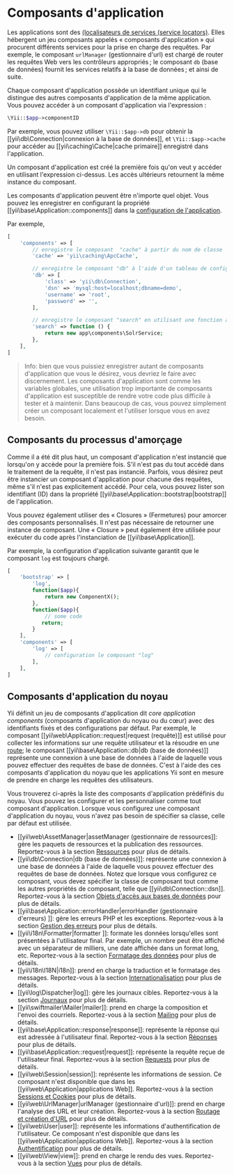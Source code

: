 Composants d'application
======================
Les applications sont des  [(localisateurs de services (service locators)](concept-service-locator.md). Elles hébergent un jeu composants appelés « composants d'application » qui procurent différents services pour la prise en charge des requêtes. Par exemple, le composant `urlManager` (gestionnaire d'url) est chargé de router les requêtes Web vers les contrôleurs appropriés ; le composant  `db` (base de données) fournit les services relatifs à la base de données ; et ainsi de suite.

Chaque composant d'application possède un identifiant unique qui le distingue des autres composants d'application de la même application. Vous pouvez accéder à un composant d'application via l'expression :

```php
\Yii::$app->componentID
```

Par exemple, vous pouvez utiliser `\Yii::$app->db` pour obtenir la  [[yii\db\Connection|connexion à la base de données]], et `\Yii::$app->cache` pour accéder au  [[yii\caching\Cache|cache primaire]] enregistré dans l'application.

Un composant d'application est créé la première fois qu'on veut y accéder en utilisant l'expression ci-dessus. Les accès ultérieurs retournent la même instance du composant.

Les composants d'application peuvent être n'importe quel objet. Vous pouvez les enregistrer en configurant la propriété [[yii\base\Application::components]] dans la [configuration de l'application](structure-applications.md#application-configurations).

Par exemple,

```php
[
    'components' => [
        // enregistre le composant  "cache" à partir du nom de classe
        'cache' => 'yii\caching\ApcCache',

        // enregistre le composant "db" à l'aide d'un tableau de configuration
        'db' => [
            'class' => 'yii\db\Connection',
            'dsn' => 'mysql:host=localhost;dbname=demo',
            'username' => 'root',
            'password' => '',
        ],

        // enregistre le composant "search" en utilisant une fonction anonyme
        'search' => function () {
            return new app\components\SolrService;
        },
    ],
]
```

> Info: bien que vous puissiez enregistrer autant de composants d'application que vous le désirez, vous devriez le faire avec discernement. Les composants d'application sont comme les variables globales, une utilisation trop importante de composants d'application est susceptible de rendre votre code plus difficile à tester et à maintenir. Dans beaucoup de cas, vous pouvez simplement créer un composant localement et l'utiliser lorsque vous en avez besoin. 


## Composants du processus d'amorçage <span id="bootstrapping-components"></span>

Comme il a été dit plus haut, un composant d'application n'est instancié que lorsqu'on y accède pour la première fois. S'il n'est pas du tout accédé dans le traitement de la requête, il n'est pas instancié. Parfois, vous désirez peut être instancier un composant d'application pour chacune des requêtes, même s'il n'est pas explicitement accédé. 
Pour cela, vous pouvez lister son identifiant (ID) dans la propriété [[yii\base\Application::bootstrap|bootstrap]] de l'application.

Vous pouvez également utiliser des « Closures » (Fermetures) pour amorcer des composants personnalisés. Il n'est pas nécessaire de retourner une instance de composant. Une « Closure » peut également être utilisée pour exécuter du code après l'instanciation de [[yii\base\Application]].

Par exemple, la configuration d'application suivante garantit que le composant `log` est toujours chargé.

```php
[
    'bootstrap' => [
        'log',
        function($app){
            return new ComponentX();
        },
        function($app){
            // some code
           return;
        }
    ],
    'components' => [
        'log' => [
            // configuration le composant "log" 
        ],
    ],
]
```

## Composants d'application du noyau <span id="core-application-components"></span>

Yii définit un jeu de composants d'application dit *core application components* (composants d'application du noyau ou du cœur) avec des identifiants fixés et des configurations par défaut.   Par exemple, le composant [[yii\web\Application::request|request (requête)]] est utilisé pour collecter les informations sur une requête  utilisateur et la résoudre en une [route](runtime-routing.md); le composant  [[yii\base\Application::db|db (base de données)]] représente une connexion à une base de données à l'aide de laquelle vous pouvez effectuer des requêtes de base de données. C'est à l'aide des ces composants d'application du noyau que les applications Yii sont en mesure de prendre en charge les requêtes des utilisateurs.

Vous trouverez ci-après la liste des composants d'application prédéfinis du noyau. Vous pouvez les configurer et les personnaliser comme tout composant d'application. Lorsque vous configurez une composant d'application du noyau, vous n'avez pas besoin de spécifier sa classe, celle par défaut est utilisée. 


* [[yii\web\AssetManager|assetManager (gestionnaire de ressources]]: gère les paquets de ressources et la publication des ressources. 
  Reportez-vous à la section [Ressources](structure-assets.md) pour plus de détails.
* [[yii\db\Connection|db (base de données)]]: représente une connexion à une base de données à l'aide de laquelle vous pouvez effectuer des requêtes de base de données. 
  Notez que lorsque vous configurez ce composant, vous devez spécifier la classe de composant tout comme les autres propriétés de composant, telle que [[yii\db\Connection::dsn]].
  Reportez-vous à la section [Objets d'accès aux bases de données](db-dao.md) pour plus de détails.
* [[yii\base\Application::errorHandler|errorHandler (gestionnaire d'erreurs) ]]: gère les erreurs PHP et les exceptions.
  Reportez-vous à la section [Gestion des erreurs](runtime-handling-errors.md) pour plus de détails.
* [[yii\i18n\Formatter|formatter ]]: formate les données lorsqu'elles sont présentées à l'utilisateur final. Par exemple, un nombre peut être affiché avec un séparateur de milliers, une date affichée dans un format long, etc.
  Reportez-vous à la section [Formatage des données](output-formatting.md) pour plus de détails.
* [[yii\i18n\I18N|i18n]]: prend en charge la traduction et le formatage des messages. 
  Reportez-vous à la section [Internationalisation](tutorial-i18n.md) pour plus de détails.
* [[yii\log\Dispatcher|log]]: gère les journaux cibles. 
  Reportez-vous à la section  [Journaux](runtime-logging.md) pour plus de détails.
* [[yii\swiftmailer\Mailer|mailer]]: prend en charge la composition et l'envoi des courriels.
  Reportez-vous à la section [Mailing](tutorial-mailing.md) pour plus de détails.
* [[yii\base\Application::response|response]]: représente la réponse qui est adressée à l'utilisateur final. 
  Reportez-vous à la section  [Réponses](runtime-responses.md) pour plus de détails.
* [[yii\base\Application::request|request]]: représente la requête reçue de l'utilisateur final.
  Reportez-vous à la section [Requests](runtime-requests.md) pour plus de détails.
* [[yii\web\Session|session]]: représente les informations de session. Ce composant n'est disponible que dans les [[yii\web\Application|applications Web]].
  Reportez-vous à la section [Sessions et Cookies](runtime-sessions-cookies.md) pour plus de détails.
* [[yii\web\UrlManager|urlManager (gestionnaire d'url)]]: prend en charge l'analyse des URL et leur création.
  Reportez-vous à la section  [Routage et création d'URL](runtime-routing.md) pour plus de détails.
* [[yii\web\User|user]]: représente les informations d'authentification de l'utilisateur. Ce composant n'est disponible que dans les [[yii\web\Application|applications Web]].
  Reportez-vous à la section [Authentification](security-authentication.md) pour plus de détails.
* [[yii\web\View|view]]: prend en charge le rendu des vues. 
  Reportez-vous à la section  [Vues](structure-views.md) pour plus de détails.
